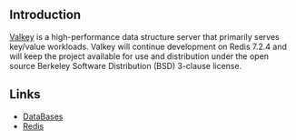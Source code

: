 ## Introduction

[Valkey](https://github.com/valkey-io/valkey) is a high-performance data structure server that primarily serves key/value workloads.
Valkey will continue development on Redis 7.2.4 and will keep the project available for use and distribution under the open source Berkeley Software Distribution (BSD) 3-clause license.







## Links

- [DataBases](/docs/CS/DB/DB.md?id=MySQL)
- [Redis](/docs/CS/DB/Redis/Redis.md?id=struct)



